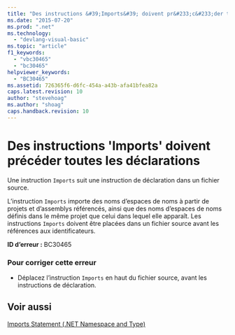 ```yaml
---
title: "Des instructions &#39;Imports&#39; doivent pr&#233;c&#233;der toutes les d&#233;clarations | Microsoft Docs"
ms.date: "2015-07-20"
ms.prod: ".net"
ms.technology: 
  - "devlang-visual-basic"
ms.topic: "article"
f1_keywords: 
  - "vbc30465"
  - "bc30465"
helpviewer_keywords: 
  - "BC30465"
ms.assetid: 726365f6-d6fc-454a-a43b-afa41bfea82a
caps.latest.revision: 10
author: "stevehoag"
ms.author: "shoag"
caps.handback.revision: 10
---
```

# Des instructions &#39;Imports&#39; doivent pr&#233;c&#233;der toutes les d&#233;clarations
Une instruction `Imports` suit une instruction de déclaration dans un fichier source.  
  
 L’instruction `Imports` importe des noms d’espaces de noms à partir de projets et d’assemblys référencés, ainsi que des noms d’espaces de noms définis dans le même projet que celui dans lequel elle apparaît. Les instructions `Imports` doivent être placées dans un fichier source avant les références aux identificateurs.  
  
 **ID d’erreur :** BC30465  
  
### Pour corriger cette erreur  
  
-   Déplacez l’instruction `Imports` en haut du fichier source, avant les instructions de déclaration.  
  
## Voir aussi  
 [Imports Statement \(.NET Namespace and Type\)](../../visual-basic/language-reference/statements/imports-statement-net-namespace-and-type.md)